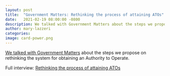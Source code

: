 ```yaml
---
layout: post
title:  "Government Matters: Rethinking the process of attaining ATOs"
date:   2021-02-19 08:00:00 -0800
description: We talked with Government Matters about the steps we propose on rethinking the system for obtaining an Authority to Operate.
author: mary-lazzeri
categories: 
image: card-power.png
---
```


[We talked with Government Matters](https://govmatters.tv/rethinking-the-process-of-attaining-atos/) about the steps we propose on rethinking the system for obtaining an Authority to Operate.

Full interview: [Rethinking the process of attaining ATOs](https://govmatters.tv/rethinking-the-process-of-attaining-atos/)